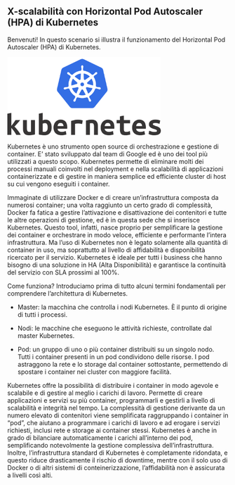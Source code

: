 ## X-scalabilità con Horizontal Pod Autoscaler (HPA) di Kubernetes

Benvenuti!
In questo scenario si illustra il funzionamento del Horizontal Pod Autoscaler (HPA) di Kubernetes.

<img src="https://raw.githubusercontent.com/robyrobot/katacoda-scenarios/master/hpa-esempio/Kubernetes_Logo.png" width="350" title="Kubernetes logo">

Kubernetes è uno strumento open source di orchestrazione e gestione di container. E’ stato sviluppato dal team di Google ed è uno dei tool più utilizzati a questo scopo. Kubernetes permette di eliminare molti dei processi manuali coinvolti nel deployment e nella scalabilità di applicazioni containerizzate e di gestire in maniera semplice ed efficiente cluster di host su cui vengono eseguiti i container.


Immaginate di utilizzare Docker e di creare un’infrastruttura composta da numerosi container; una volta raggiunto un certo grado di complessità, Docker fa fatica a gestire l’attivazione e disattivazione dei contenitori e tutte le altre operazioni di gestione, ed è in questa sede che si inserisce Kubernetes. Questo tool, infatti, nasce proprio per semplificare la gestione dei container e orchestrare in modo veloce, efficiente e performante l’intera infrastruttura.
Ma l’uso di Kubernetes non è legato solamente alla quantità di container in uso, ma soprattutto al livello di affidabilità e disponibilità ricercato per il servizio. Kubernetes è ideale per tutti i business che hanno bisogno di una soluzione in HA (Alta Disponibilità) e garantisce la continuità del servizio con SLA prossimi al 100%.

Come funziona?
Introduciamo prima di tutto alcuni termini fondamentali per comprendere l’architettura di Kubernetes.

* Master: la macchina che controlla i nodi Kubernetes. È il punto di origine di tutti i processi.

* Nodi: le macchine che eseguono le attività richieste, controllate dal master Kubernetes.

* Pod: un gruppo di uno o più container distribuiti su un singolo nodo. Tutti i container presenti in un pod condividono delle risorse. I pod astraggono la rete e lo storage dal container sottostante, permettendo di spostare i container nei cluster con maggiore facilità.

Kubernetes offre la possibilità di distribuire i container in modo agevole e scalabile e di gestire al meglio i carichi di lavoro. Permette di creare applicazioni e servizi su più container, programmarli e gestirli a livello di scalabilità e integrità nel tempo. La complessità di gestione derivante da un numero elevato di contenitori viene semplificata raggruppando i container in “pod”, che aiutano a programmare i carichi di lavoro e ad erogare i servizi richiesti, inclusi rete e storage ai container stessi. Kubernetes è anche in grado di bilanciare automaticamente i carichi all’interno dei pod, semplificando notevolmente la gestione complessiva dell’infrastruttura. Inoltre, l’infrastruttura standard di Kubernetes è completamente ridondata, e questo riduce drasticamente il rischio di downtime, mentre con il solo uso di Docker o di altri sistemi di conteinerizzazione, l’affidabilità non è assicurata a livelli così alti.
